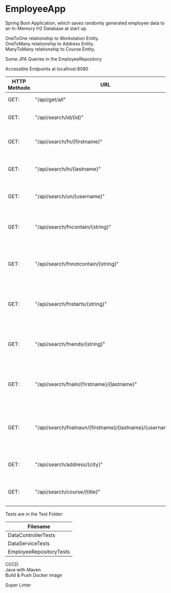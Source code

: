 # EmployeeApp
Spring Boot Application, which saves randomly generated employee data to an In-Memory H2 Database at start up.  
  
OneToOne relationship to Workstation Entity.  
OneToMany relationship to Address Entity.  
ManyToMany relationship to Course Entity.  
  
Some JPA Queries in the EmployeeRepository
  
  
Accessible Endpoints at localhost:8080  
  
| HTTP Methode | URL                                               | Decription                                        |
| --- |---------------------------------------------------|---------------------------------------------------|
| GET: | "/api/get/all"                                        | List all Data                                     |
| GET: | "/api/search/id/{id}"                                 | Get one Employee by ID                            |
| GET: | "/api/search/fn/{firstname}"                          | List Employee by Firstname                        |
| GET: | "/api/search/ln/{lastname}"                           | List Employee by Lastname                         |
| GET: | "/api/search/un/{username}"                           | List Employee by Username                         |
| GET: | "/api/search/fncontain/{string}"                      | List Employee containing string in Firstname      |
| GET: | "/api/search/fnnotcontain/{string}"                   | List Employee not containing string in Firstname  |
| GET: | "/api/search/fnstarts/{string}"                       | List Employee starting with string in Firstname   |
| GET: | "/api/search/fnends/{string}"                         | List Employee ending with string in Firstname     |
| GET: | "/api/search/fnaln/{firstname}/{lastname}"            | List Employee by Firstname and Lastname           |
| GET: | "/api/search/fnalnaun/{firstname}/{lastname}/{username}" | List Employee by Firstname, Lastname and Username |
| GET: | "/api/search/address/{city}"                         | List Employee by City of Addresses                |
| GET: | "/api/search/course/{title}"                         | List Employee by Title of Courses                 |
  
  
Tests are in the Test Folder:  
  
| Filename |
| --- |
| DataControllerTests |
| DataServiceTests |
| EmployeeRepositoryTests |
  
  
CI/CD:  
Java with Maven  
Build & Push Docker image  
  
Super Linter
